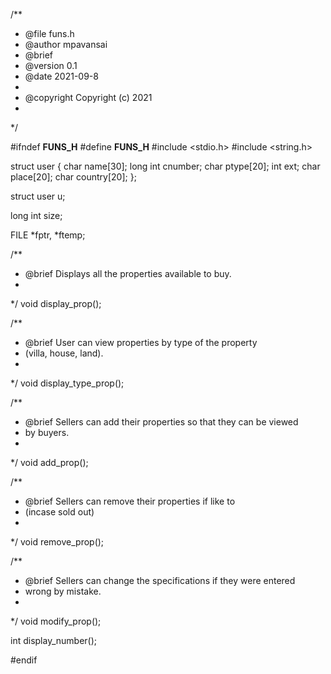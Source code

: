 
/**
 * @file funs.h
 * @author mpavansai
 * @brief 
 * @version 0.1
 * @date 2021-09-8
 * 
 * @copyright Copyright (c) 2021
 * 
 */

#ifndef __FUNS_H__
#define __FUNS_H__
#include <stdio.h>
#include <string.h>

struct user
{
    char name[30];
    long int cnumber;
    char ptype[20];
    int ext;
    char place[20];
    char country[20];
};

struct user u;

long int size;

FILE *fptr, *ftemp;

/**
 * @brief Displays all the properties available to buy.
 * 
 */
void display_prop();

/**
 * @brief User can view properties by type of the property
 * (villa, house, land).
 * 
 */
void display_type_prop();

/**
 * @brief Sellers can add their properties so that they can be viewed 
 * by buyers.
 * 
 */
void add_prop();

/**
 * @brief Sellers can remove their properties if like to
 * (incase sold out)
 * 
 */
void remove_prop();

/**
 * @brief Sellers can change the specifications if they were entered 
 * wrong by mistake.
 * 
 */
void modify_prop();

int display_number();

#endif

